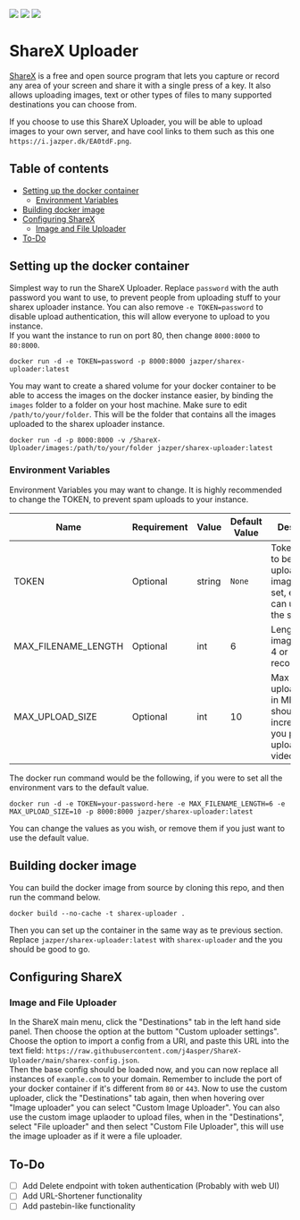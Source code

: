 <a href="https://github.com/j4asper/ShareX-Uploader/blob/main/LICENSE"><img src="https://img.shields.io/github/license/j4asper/sharex-uploader?style=for-the-badge"></a> <a href="https://hub.docker.com/r/jazper/sharex-uploader"><img src="https://img.shields.io/docker/pulls/jazper/sharex-uploader?style=for-the-badge&logo=Docker"></a> <a href="https://www.python.org/"><img src="https://img.shields.io/badge/Python-3.11-blue?style=for-the-badge&label=Python&logo=Python"></a>

# ShareX Uploader

[ShareX](https://getsharex.com/) is a free and open source program that lets you capture or record any area of your screen and share it with a single press of a key. It also allows uploading images, text or other types of files to many supported destinations you can choose from.

If you choose to use this ShareX Uploader, you will be able to upload images to your own server, and have cool links to them such as this one `https://i.jazper.dk/EA0tdF.png`.

## Table of contents

- [Setting up the docker container](#setting-up-the-docker-container)
  - [Environment Variables](#environment-variables)
- [Building docker image](#building-docker-image)
- [Configuring ShareX](#configuring-sharex)
  - [Image and File Uploader](#image-and-file-uploader)
- [To-Do](#to-do)

## Setting up the docker container

Simplest way to run the ShareX Uploader. Replace `password` with the auth password you want to use, to prevent people from uploading stuff to your sharex uploader instance. You can also remove `-e TOKEN=password` to disable upload authentication, this will allow everyone to upload to you instance.  
If you want the instance to run on port 80, then change `8000:8000` to `80:8000`.

```console
docker run -d -e TOKEN=password -p 8000:8000 jazper/sharex-uploader:latest
```

You may want to create a shared volume for your docker container to be able to access the images on the docker instance easier, by binding the `images` folder to a folder on your host machine. Make sure to edit `/path/to/your/folder`. This will be the folder that contains all the images uploaded to the sharex uploader instance.

```console
docker run -d -p 8000:8000 -v /ShareX-Uploader/images:/path/to/your/folder jazper/sharex-uploader:latest
```

### Environment Variables

Environment Variables you may want to change. It is highly recommended to change the TOKEN, to prevent spam uploads to your instance.

| Name                | Requirement | Value  | Default Value | Description                                                                              |
|---------------------|-------------|--------|--------|-------------------------------------------------------------------------------------------------|
| TOKEN               | Optional    | string | `None` | Token needed to be able to upload images, if not set, everyone can upload to the server.        |
| MAX_FILENAME_LENGTH | Optional    | int    | 6      | Length of image names 4 or above is recommended.                                                |
| MAX_UPLOAD_SIZE     | Optional    | int    | 10     | Max size of uploaded files in MB, you should you increase this if you plan to upload videoes    |

The docker run command would be the following, if you were to set all the environment vars to the default value.

```console
docker run -d -e TOKEN=your-password-here -e MAX_FILENAME_LENGTH=6 -e MAX_UPLOAD_SIZE=10 -p 8000:8000 jazper/sharex-uploader:latest
```

You can change the values as you wish, or remove them if you just want to use the default value.

## Building docker image

You can build the docker image from source by cloning this repo, and then run the command below.

```console
docker build --no-cache -t sharex-uploader .
```

Then you can set up the container in the same way as te previous section. Replace `jazper/sharex-uploader:latest` with `sharex-uploader` and the you should be good to go.

## Configuring ShareX

### Image and File Uploader

In the ShareX main menu, click the "Destinations" tab in the left hand side panel. Then choose the option at the buttom "Custom uploader settings". Choose the option to import a config from a URl, and paste this URL into the text field: `https://raw.githubusercontent.com/j4asper/ShareX-Uploader/main/sharex-config.json`.  
Then the base config should be loaded now, and you can now replace all instances of `example.com` to your domain. Remember to include the port of your docker container if it's different from `80` or `443`.
Now to use the custom uploader, click the "Destinations" tab again, then when hovering over "Image uploader" you can select "Custom Image Uploader". You can also use the custom image uplaoder to upload files, when in the "Destinations", select "File uploader" and then select "Custom File Uploader", this will use the image uploader as if it were a file uploader.

## To-Do

- [ ] Add Delete endpoint with token authentication (Probably with web UI)
- [ ] Add URL-Shortener functionality
- [ ] Add pastebin-like functionality
